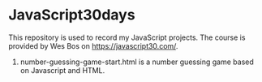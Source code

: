 # JavaScript30days
This repository is used to record my JavaScript projects. 
The course is provided by Wes Bos on https://javascript30.com/.

1. number-guessing-game-start.html is a number guessing game based on Javascript and HTML.
